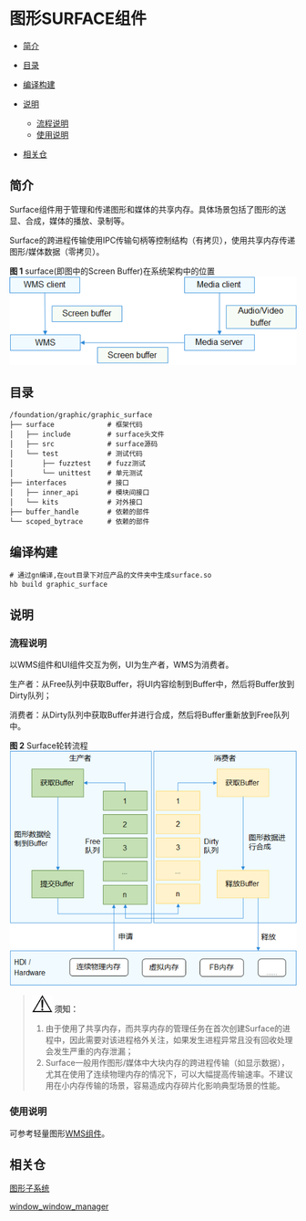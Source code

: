 # 图形SURFACE组件<a name="ZH-CN_TOPIC_0000001078362030"></a>

-   [简介](#section11660541593)
-   [目录](#section161941989596)
-   [编译构建](#section137768191623)
-   [说明](#section1312121216216)
    -   [流程说明](#section1551164914237)
    -   [使用说明](#section129654513264)

-   [相关仓](#section1371113476307)

## 简介<a name="section11660541593"></a>

Surface组件用于管理和传递图形和媒体的共享内存。具体场景包括了图形的送显、合成，媒体的播放、录制等。

Surface的跨进程传输使用IPC传输句柄等控制结构（有拷贝），使用共享内存传递图形/媒体数据（零拷贝）。

**图 1**  surface(即图中的Screen Buffer)在系统架构中的位置<a name="fig584223343312"></a>  
![](figures/surface在系统架构中的位置（绿色部分为surface-buffer）.png "surface在系统架构中的位置（绿色部分为surface-buffer）")

## 目录<a name="section161941989596"></a>

```
/foundation/graphic/graphic_surface
├── surface             # 框架代码
│   ├── include         # surface头文件
│   ├── src             # surface源码
│   └── test            # 测试代码
│       ├── fuzztest    # fuzz测试
│       └── unittest    # 单元测试
├── interfaces          # 接口
│   ├── inner_api       # 模块间接口
│   └── kits            # 对外接口
├── buffer_handle       # 依赖的部件
└── scoped_bytrace      # 依赖的部件
```

## 编译构建<a name="section137768191623"></a>

```
# 通过gn编译,在out目录下对应产品的文件夹中生成surface.so
hb build graphic_surface
```

## 说明<a name="section1312121216216"></a>

### 流程说明<a name="section1551164914237"></a>

以WMS组件和UI组件交互为例，UI为生产者，WMS为消费者。

生产者：从Free队列中获取Buffer，将UI内容绘制到Buffer中，然后将Buffer放到Dirty队列；

消费者：从Dirty队列中获取Buffer并进行合成，然后将Buffer重新放到Free队列中。

**图 2**  Surface轮转流程<a name="fig126141128261"></a>  
![](figures/Surface轮转流程.png "Surface轮转流程")

>![](figures/icon-notice.gif) **须知：** 
>1.  由于使用了共享内存，而共享内存的管理任务在首次创建Surface的进程中，因此需要对该进程格外关注，如果发生进程异常且没有回收处理会发生严重的内存泄漏；
>2.  Surface一般用作图形/媒体中大块内存的跨进程传输（如显示数据），尤其在使用了连续物理内存的情况下，可以大幅提高传输速率。不建议用在小内存传输的场景，容易造成内存碎片化影响典型场景的性能。

### 使用说明<a name="section129654513264"></a>

可参考轻量图形[WMS组件](https://gitee.com/openharmony/window_window_manager_lite/blob/master/README_zh.md)。

## 相关仓<a name="section1371113476307"></a>

[图形子系统](https://gitee.com/openharmony/docs/blob/master/zh-cn/readme/%E5%9B%BE%E5%BD%A2%E5%AD%90%E7%B3%BB%E7%BB%9F.md)

[window_window_manager](https://gitee.com/openharmony/window_window_manager/blob/master/README_zh.md)
